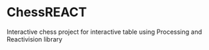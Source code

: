 # ChessREACT
Interactive chess project for interactive table using Processing and Reactivision library
